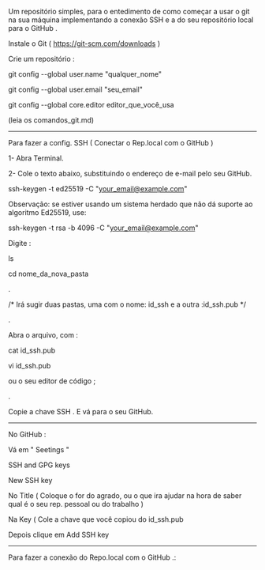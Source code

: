 Um repositório simples, para o entedimento de como começar a usar o git na sua máquina
implementando a conexão SSH e a do seu repositório local para o GitHub .


Instale o Git ( https://git-scm.com/downloads )


Crie um repositório :

git config --global user.name "qualquer_nome" 

git config --global user.email "seu_email" 

git config --global core.editor editor_que_você_usa 


(leia os comandos_git.md)

------------------------------------------------------------------


Para fazer a config. SSH ( Conectar o Rep.local com o GitHub )


1- Abra Terminal.

2- Cole o texto abaixo, substituindo o endereço de e-mail pelo seu GitHub.

ssh-keygen -t ed25519 -C "your_email@example.com"

Observação: se estiver usando um sistema herdado que não dá suporte ao algoritmo Ed25519, use:

ssh-keygen -t rsa -b 4096 -C "your_email@example.com"


Digite :


ls

cd nome_da_nova_pasta

.

/* Irá sugir duas pastas, uma com o nome: id_ssh  e a outra :id_ssh.pub */

.


Abra o arquivo, com :

cat id_ssh.pub

vi id_ssh.pub

ou o seu editor de código ;

.

Copie a chave SSH . E vá para o seu GitHub.

-----------------------------------------------------------------


No GitHub :

Vá em " Seetings "

SSH and GPG keys 

New SSH key

No Title ( Coloque o for do agrado, ou o que ira ajudar na hora de saber qual é o seu rep. pessoal ou do trabalho )

Na Key ( Cole a chave que você copiou do id_ssh.pub

Depois clique em Add SSH key



------------------------------------------------------------------


Para fazer a conexão do Repo.local com o GitHub .:






 

